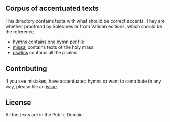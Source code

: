 ## Corpus of accentuated texts

This directory contains texts with what should be correct accents. They are whether proofread by Solesmes or from Vatican editions, which should be the reference.

- [hymns](hymns) contains one hymn per file
- [missal](missal) contains texts of the holy mass
- [psalms](psalms) contains all the psalms


## Contributing

If you see mistakes, have accentuated hymns or want to contribute in any way, please file an [issue](https://github.com/gregorio-project/latin-ecclesiatic-accents/issues).


## License

All the texts are in the Public Domain.
